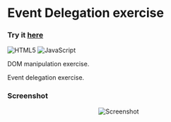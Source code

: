 # Event Delegation exercise

### Try it [here](https://guillaumeauger85.github.io/Event-Delegation-exercise/)

![HTML5](https://img.shields.io/badge/html5-%23E34F26.svg?style=for-the-badge&logo=html5&logoColor=white) ![JavaScript](https://img.shields.io/badge/javascript-%23323330.svg?style=for-the-badge&logo=javascript&logoColor=%23F7DF1E)

DOM manipulation exercise.

Event delegation exercise.

### Screenshot

<p align="center">
  <img src="https://user-images.githubusercontent.com/49698792/181615758-0566869a-498b-4a14-a66d-8c187bb16fb7.PNG" alt="Screenshot">
</p>

